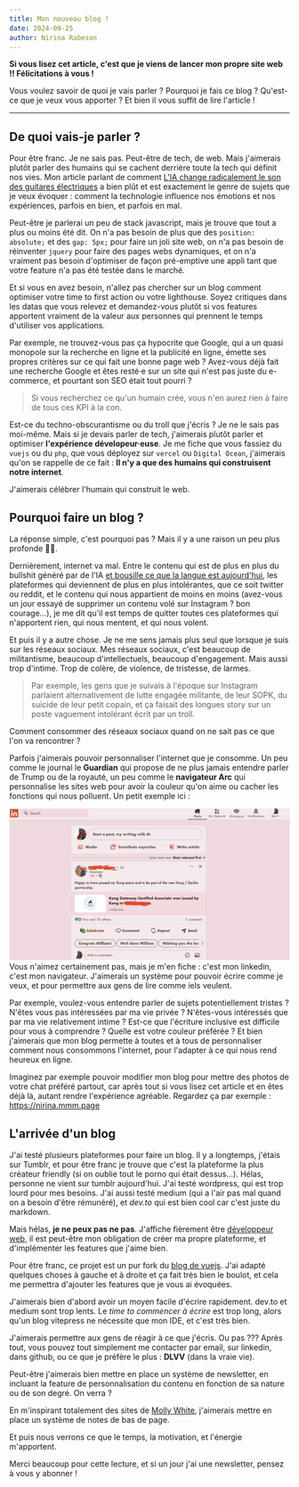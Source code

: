 ```yaml
---
title: Mon nouveau blog !
date: 2024-09-25
author: Nirina Rabeson
---
```


**Si vous lisez cet article, c'est que je viens de lancer mon propre site web !! Félicitations à vous !**

Vous voulez savoir de quoi je vais parler ? Pourquoi je fais ce blog ? Qu'est-ce que je veux vous apporter ? Et bien il vous suffit de lire l'article !

---

## De quoi vais-je parler ?

Pour être franc. Je ne sais pas. Peut-être de tech, de web. Mais j'aimerais plutôt parler des humains qui se cachent derrière toute la tech qui définit nos vies. Mon article parlant de comment [L'IA change radicalement le son des guitares électriques](https://dev.to/seboran/comment-lia-change-radicalement-le-son-des-guitares-electriques-1bkh) a bien plût et est exactement le genre de sujets que je veux évoquer : comment la technologie influence nos émotions et nos expériences, parfois en bien, et parfois en mal.


Peut-être je parlerai un peu de stack javascript, mais je trouve que tout a plus ou moins été dit. On n'a pas besoin de plus que des `position: absolute;` et des `gap: 5px;` pour faire un joli site web, on n'a pas besoin de réinventer `jquery` pour faire des pages webs dynamiques, et on n'a vraiment pas besoin d'optimiser de façon pré-emptive une appli tant que votre feature n'a pas été testée dans le marché.

Et si vous en avez besoin, n'allez pas chercher sur un blog comment optimiser votre time to first action ou votre lighthouse. Soyez critiques dans les datas que vous relevez et demandez-vous plutôt si vos features apportent vraiment de la valeur aux personnes qui prennent le temps d'utiliser vos applications.

Par exemple, ne trouvez-vous pas ça hypocrite que Google, qui a un quasi monopole sur la recherche en ligne et la publicité en ligne, émette ses propres critères sur ce qui fait une bonne page web ? Avez-vous déjà fait une recherche Google et êtes resté·e sur un site qui n'est pas juste du e-commerce, et pourtant son SEO était tout pourri ?

> Si vous recherchez ce qu'un humain crée, vous n'en aurez rien à faire de tous ces KPI à la con.

Est-ce du techno-obscurantisme ou du troll que j'écris ? Je ne le sais pas moi-même. Mais si je devais parler de tech, j'aimerais plutôt parler et optimiser **l'expérience dévelopeur·euse**. Je me fiche que vous fassiez du `vuejs` ou du `php`, que vous déployez sur `vercel` ou `Digital Ocean`, j'aimerais qu'on se rappelle de ce fait : **Il n'y a que des humains qui construisent notre internet**. 

J'aimerais célébrer l'humain qui construit le web.

## Pourquoi faire un blog ?

La réponse simple, c'est pourquoi pas ? Mais il y a une raison un peu plus profonde 💅🏼.

Dernièrement, internet va mal. Entre le contenu qui est de plus en plus du bullshit généré par de l'IA [et bousille ce que la langue est aujourd'hui](https://github.com/rspeer/wordfreq/blob/master/SUNSET.md), les plateformes qui deviennent de plus en plus intolérantes, que ce soit twitter ou reddit, et le contenu qui nous appartient de moins en moins (avez-vous un jour essayé de supprimer un contenu volé sur Instagram ? bon courage...), je me dit qu'il est temps de quitter toutes ces plateformes qui n'apportent rien, qui nous mentent, et qui nous volent.

Et puis il y a autre chose. Je ne me sens jamais plus seul que lorsque je suis sur les réseaux sociaux. Mes réseaux sociaux, c'est beaucoup de militantisme, beaucoup d'intellectuels, beaucoup d'engagement. Mais aussi trop d'intime. Trop de colère, de violence, de tristesse, de larmes.

> Par exemple, les gens que je suivais à l'époque sur Instagram parlaient alternativement de lutte engagée militante, de leur SOPK, du suicide de leur petit copain, et ça faisait des longues story sur un poste vaguement intolérant écrit par un troll. 

Comment consommer des réseaux sociaux quand on ne sait pas ce que l'on va rencontrer ?

Parfois j'aimerais pouvoir personnaliser l'internet que je consomme. Un peu comme le journal le **Guardian** qui propose de ne plus jamais entendre parler de Trump ou de la royauté, un peu comme le **navigateur Arc** qui personnalise les sites web pour avoir la couleur qu'on aime ou cacher les fonctions qui nous polluent. Un petit exemple ici :

![capture d'écran de linkedin customisée dans le navigateur arc. Le site est rouge, il n'y a pas d'options sur les côtés gauche et droit. On ne voit que le contenu des postes](images/capture_ecran_linkedin.png)
Vous n'aimez certainement pas, mais je m'en fiche : c'est mon linkedin, c'est mon navigateur. J'aimerais un système pour pouvoir écrire comme je veux, et pour permettre aux gens de lire comme iels veulent.

Par exemple, voulez-vous entendre parler de sujets potentiellement tristes ? N'êtes vous pas intéressées par ma vie privée ? N'êtes-vous intéressés que par ma vie relativement intime ? Est-ce que l'écriture inclusive est difficile pour vous à comprendre ? Quelle est votre couleur préférée ? Et bien j'aimerais que mon blog permette à toutes et à tous de personnaliser comment nous consommons l'internet, pour l'adapter à ce qui nous rend heureux en ligne.

Imaginez par exemple pouvoir modifier mon blog pour mettre des photos de votre chat préféré partout, car après tout si vous lisez cet article et en êtes déjà là, autant rendre l'expérience agréable. Regardez ça par exemple : <https://nirina.mmm.page>

## L'arrivée d'un blog

J'ai testé plusieurs plateformes pour faire un blog. Il y a longtemps, j'étais sur Tumblr, et pour être franc je trouve que c'est la plateforme la plus créateur friendly (si on oublie tout le porno qui était dessus...). Hélas, personne ne vient sur tumblr aujourd'hui. J'ai testé wordpress, qui est trop lourd pour mes besoins. J'ai aussi testé medium (qui a l'air pas mal quand on a besoin d'être rémunéré), et *dev.to* qui est bien cool car c'est juste du markdown.

Mais hélas, **je ne peux pas ne pas**. J'affiche fièrement être [développeur web](https://www.linkedin.com/in/nirinarabeson/), il est peut-être mon obligation de créer ma propre plateforme, et d'implémenter les features que j'aime bien.

Pour être franc, ce projet est un pur fork du [blog de vuejs](https://blog.vuejs.org). J'ai adapté quelques choses à gauche et à droite et ça fait très bien le boulot, et cela me permettra d'ajouter les features que je vous ai évoquées.

J'aimerais bien d'abord avoir un moyen facile d'écrire rapidement. dev.to et medium sont trop lents. Le *time to commencer à écrire* est trop long, alors qu'un blog vitepress ne nécessite que mon IDE, et c'est très bien.

J'aimerais permettre aux gens de réagir à ce que j'écris. Ou pas ??? Après tout, vous pouvez tout simplement me contacter par email, sur linkedin, dans github, ou ce que je préfère le plus : **DLVV** (dans la vraie vie).

Peut-être j'aimerais bien mettre en place un système de newsletter, en incluant la feature de personnalisation du contenu en fonction de sa nature ou de son degré. On verra ?

En m'inspirant totalement des sites de [Molly White](https://www.mollywhite.net), j'aimerais mettre en place un système de notes de bas de page.

Et puis nous verrons ce que le temps, la motivation, et l'énergie m'apportent.

Merci beaucoup pour cette lecture, et si un jour j'ai une newsletter, pensez à vous y abonner !
